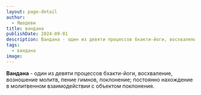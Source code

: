 ```yaml
---
layout: page-detail
author:
  - Яшодеви
title: вандана
publishDate: 2024-09-01
description: Вандана - один из девяти процессов бхакти-йоги, восхваление, возношение молитв, пение гимнов, поклонение; постоянно нахождение в молитвенном взаимодействии с объектом поклонения.
tags:
  - вандана
image:
---
```

**Вандана** - один из девяти процессов бхакти-йоги, восхваление, возношение молитв, пение гимнов, поклонение; постоянно нахождение в молитвенном взаимодействии с объектом поклонения.

